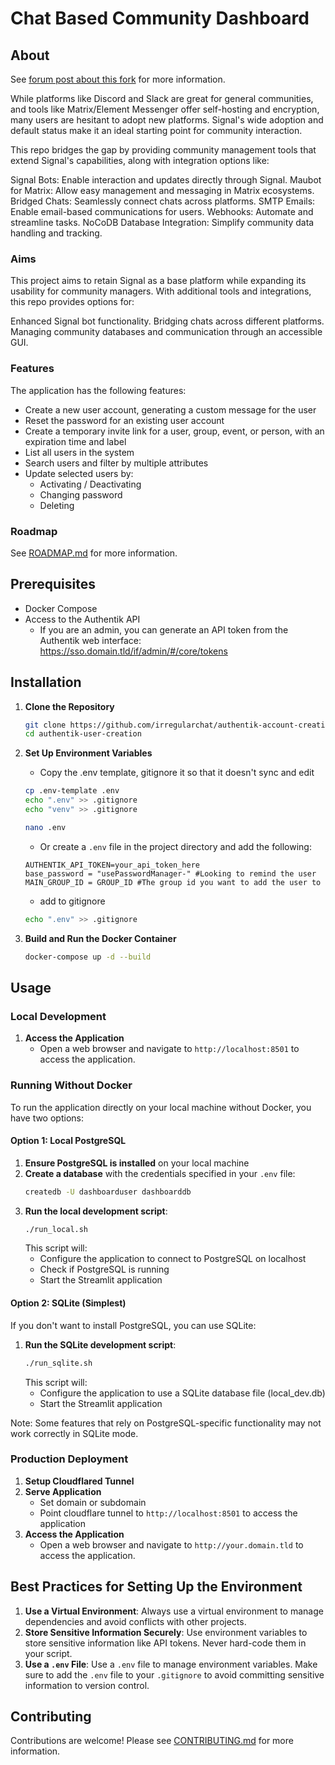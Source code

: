 # Chat Based Community Dashboard

## About
See [forum post about this fork](https://forum.irregularchat.com/t/forking-authentik-distro-for-better-community-management/647?u=sac) for more information.

While platforms like Discord and Slack are great for general communities, and tools like Matrix/Element Messenger offer self-hosting and encryption, many users are hesitant to adopt new platforms. Signal's wide adoption and default status make it an ideal starting point for community interaction.

This repo bridges the gap by providing community management tools that extend Signal's capabilities, along with integration options like:

Signal Bots: Enable interaction and updates directly through Signal.
Maubot for Matrix: Allow easy management and messaging in Matrix ecosystems.
Bridged Chats: Seamlessly connect chats across platforms.
SMTP Emails: Enable email-based communications for users.
Webhooks: Automate and streamline tasks.
NoCoDB Database Integration: Simplify community data handling and tracking.
### Aims

This project aims to retain Signal as a base platform while expanding its usability for community managers. With additional tools and integrations, this repo provides options for:

Enhanced Signal bot functionality.
Bridging chats across different platforms.
Managing community databases and communication through an accessible GUI.

### Features 
The application has the following features:
- Create a new user account, generating a custom message for the user
- Reset the password for an existing user account
- Create a temporary invite link for a user, group, event, or person, with an expiration time and label
- List all users in the system
- Search users and filter by multiple attributes
- Update selected users by:
   - Activating / Deactivating
   - Changing password
   - Deleting

### Roadmap
See [ROADMAP.md](ROADMAP.md) for more information.

## Prerequisites

- Docker Compose
- Access to the Authentik API
   - If you are an admin, you can generate an API token from the Authentik web interface: https://sso.domain.tld/if/admin/#/core/tokens
## Installation

1. **Clone the Repository**
   ```bash
   git clone https://github.com/irregularchat/authentik-account-creation.git
   cd authentik-user-creation
   ```

2. **Set Up Environment Variables**
   - Copy the .env template, gitignore it so that it doesn't sync and edit
   ```bash
   cp .env-template .env
   echo ".env" >> .gitignore
   echo "venv" >> .gitignore

   nano .env
   ```
   - Or create a `.env` file in the project directory and add the following:
   ```env
   AUTHENTIK_API_TOKEN=your_api_token_here
   base_password = "usePasswordManager-" #Looking to remind the user 
   MAIN_GROUP_ID = GROUP_ID #The group id you want to add the user to    
   ```
     - add to gitignore

    ```bash
    echo ".env" >> .gitignore
    ```
3. **Build and Run the Docker Container**
   ```bash
   docker-compose up -d --build
   ```
## Usage

### Local Development
1. **Access the Application**
   - Open a web browser and navigate to `http://localhost:8501` to access the application.

### Running Without Docker
To run the application directly on your local machine without Docker, you have two options:

#### Option 1: Local PostgreSQL
1. **Ensure PostgreSQL is installed** on your local machine
2. **Create a database** with the credentials specified in your `.env` file:
   ```bash
   createdb -U dashboarduser dashboarddb
   ```
3. **Run the local development script**:
   ```bash
   ./run_local.sh
   ```
   This script will:
   - Configure the application to connect to PostgreSQL on localhost
   - Check if PostgreSQL is running
   - Start the Streamlit application

#### Option 2: SQLite (Simplest)
If you don't want to install PostgreSQL, you can use SQLite:
1. **Run the SQLite development script**:
   ```bash
   ./run_sqlite.sh
   ```
   This script will:
   - Configure the application to use a SQLite database file (local_dev.db)
   - Start the Streamlit application

Note: Some features that rely on PostgreSQL-specific functionality may not work correctly in SQLite mode.

### Production Deployment
1. **Setup Cloudflared Tunnel**
2. **Serve Application**
   - Set domain or subdomain 
   - Point cloudflare tunnel to  `http://localhost:8501` to access the application
3. **Access the Application**
   - Open a web browser and navigate to `http://your.domain.tld` to access the application.

## Best Practices for Setting Up the Environment

1. **Use a Virtual Environment**: Always use a virtual environment to manage dependencies and avoid conflicts with other projects.
2. **Store Sensitive Information Securely**: Use environment variables to store sensitive information like API tokens. Never hard-code them in your script.
3. **Use a `.env` File**: Use a `.env` file to manage environment variables. Make sure to add the `.env` file to your `.gitignore` to avoid committing sensitive information to version control.


## Contributing

Contributions are welcome! 
Please see [CONTRIBUTING.md](CONTRIBUTING.md) for more information.
